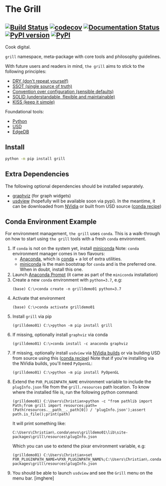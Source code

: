 # The Grill
[![Build Status](https://travis-ci.org/thegrill/grill.svg?branch=master)](https://travis-ci.org/thegrill/grill)
[![codecov](https://codecov.io/gh/thegrill/grill/branch/master/graph/badge.svg)](https://codecov.io/gh/thegrill/grill)
[![Documentation Status](https://readthedocs.org/projects/grill/badge/?version=latest)](https://grill.readthedocs.io/en/latest/?badge=latest)
[![PyPI version](https://badge.fury.io/py/grill.svg)](https://badge.fury.io/py/grill)
[![PyPI](https://img.shields.io/pypi/pyversions/grill.svg)](https://pypi.python.org/pypi/grill)
---
Cook digital.

`grill` namespace, meta-package with core tools and philosophy guidelines.

With future users and readers in mind, `the grill` aims to stick to the following principles:

- [DRY (don't repeat yourself)](https://en.wikipedia.org/wiki/Don%27t_repeat_yourself)
- [SSOT (single source of truth)](https://en.wikipedia.org/wiki/Single_source_of_truth)
- [Convention over configuration (sensible defaults)](https://en.wikipedia.org/wiki/Convention_over_configuration)
- [SOLID (understandable, flexible and maintainable)](https://en.wikipedia.org/wiki/SOLID)
- [KISS (keep it simple)](https://en.wikipedia.org/wiki/KISS_principle)

Foundational tools:
- [Python](https://docs.python.org/3/)
- [USD](https://graphics.pixar.com/usd/docs/index.html)
- [EdgeDB](https://edgedb.com)

## Install

```bash
python -m pip install grill
```

## Extra Dependencies

The following optional dependencies should be installed separately.

- [graphviz](http://graphviz.org/) (for graph widgets)
- [usdview](https://graphics.pixar.com/usd/docs/USD-Toolset.html#USDToolset-usdview) (hopefully will be available soon via pypi). In the meantime, it can be downloaded from [NVidia](https://developer.nvidia.com/usd) or built from USD source ([conda recipe](https://github.com/PixarAnimationStudios/USD/issues/1260#issuecomment-656985888))

## Conda Environment Example

For environment management, `the grill` uses `conda`.
This is a walk-through on how to start using `the grill` tools with a fresh `conda` environment. 

1. If `conda` is not on the system yet, install [miniconda](https://docs.conda.io/en/latest/miniconda.html)
   Note: `conda` environment manager comes in two flavours: 
   - [Anaconda](https://docs.anaconda.com/anaconda/user-guide/getting-started/), which is [conda](https://docs.conda.io/projects/conda/en/latest/index.html) + a lot of extra utilities.
   - [miniconda](https://docs.conda.io/projects/conda/en/latest/user-guide/install/index.html) is the main bootstrap for `conda` and is the preferred one. When in doubt, install this one.
2. Launch [Anaconda Prompt](https://docs.anaconda.com/anaconda/user-guide/getting-started/#open-anaconda-prompt) (it came as part of the `miniconda` installation)
3. Create a new `conda` environment with `python=3.7`, e.g:
   ```
   (base) C:\>conda create -n grilldemo01 python=3.7
   ```
4. Activate that environment
   ```
   (base) C:\>conda activate grilldemo01
   ```
5. Install `grill` via pip
   ```
   (grilldemo01) C:\>python -m pip install grill
   ```
6. If missing, optionally install `graphviz` via conda
   ```
   (grilldemo01) C:\>conda install -c anaconda graphviz
   ```
7. If missing, optionally install `usdview` via [NVidia builds](https://developer.nvidia.com/usd) or via building USD from source using this ([conda recipe](https://github.com/PixarAnimationStudios/USD/issues/1260#issuecomment-656985888))
   Note that if you're installing via the NVidia builds, you'll need `PyOpenGL`:
   ```
   (grilldemo01) C:\>python -m pip install PyOpenGL
   ```
8. Extend the `PXR_PLUGINPATH_NAME` environment variable to include the `plugInfo.json` file from the `grill.resources` path location.
   To know where the installed file is, run the following python command:
   ```
   (grilldemo01) C:\Users\Christian>python -c "from pathlib import Path;from grill import resources;path=(Path(resources.__path__._path[0]) / 'plugInfo.json');assert path.is_file();print(path)
   ``` 
   It will print something like:
   ```
   C:\Users\Christian\.conda\envs\grilldemo01\lib\site-packages\grill\resources\plugInfo.json
   ```
   Which you can use to extend the pixar environment variable, e.g:
   ```
   (grilldemo01) C:\Users\Christian>set PXR_PLUGINPATH_NAME=%PXR_PLUGINPATH_NAME%;C:\Users\Christian\.conda\envs\grilldemo01\lib\site-packages\grill\resources\plugInfo.json
   ```
9. You should be able to launch `usdview` and see the `Grill` menu on the menu bar.
   [imghere]